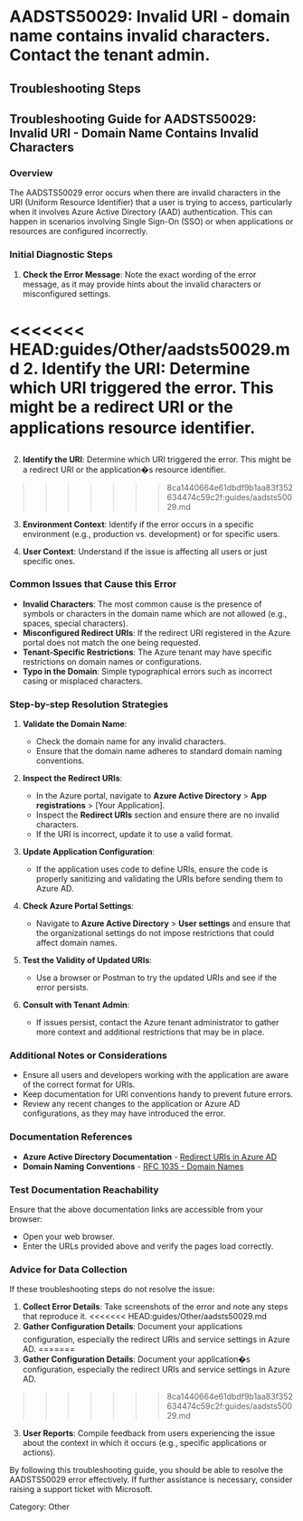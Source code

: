 # AADSTS50029: Invalid URI - domain name contains invalid characters. Contact the tenant admin.


## Troubleshooting Steps
## Troubleshooting Guide for AADSTS50029: Invalid URI - Domain Name Contains Invalid Characters

### Overview
The AADSTS50029 error occurs when there are invalid characters in the URI (Uniform Resource Identifier) that a user is trying to access, particularly when it involves Azure Active Directory (AAD) authentication. This can happen in scenarios involving Single Sign-On (SSO) or when applications or resources are configured incorrectly.

### Initial Diagnostic Steps
1. **Check the Error Message**: Note the exact wording of the error message, as it may provide hints about the invalid characters or misconfigured settings.
   
<<<<<<< HEAD:guides/Other/aadsts50029.md
2. **Identify the URI**: Determine which URI triggered the error. This might be a redirect URI or the applications resource identifier.
=======
2. **Identify the URI**: Determine which URI triggered the error. This might be a redirect URI or the application�s resource identifier.
>>>>>>> 8ca1440664e61dbdf9b1aa83f352634474c59c2f:guides/aadsts50029.md

3. **Environment Context**: Identify if the error occurs in a specific environment (e.g., production vs. development) or for specific users.

4. **User Context**: Understand if the issue is affecting all users or just specific ones.

### Common Issues that Cause this Error
- **Invalid Characters**: The most common cause is the presence of symbols or characters in the domain name which are not allowed (e.g., spaces, special characters).
- **Misconfigured Redirect URIs**: If the redirect URI registered in the Azure portal does not match the one being requested.
- **Tenant-Specific Restrictions**: The Azure tenant may have specific restrictions on domain names or configurations.
- **Typo in the Domain**: Simple typographical errors such as incorrect casing or misplaced characters.

### Step-by-step Resolution Strategies
1. **Validate the Domain Name**:
   - Check the domain name for any invalid characters.
   - Ensure that the domain name adheres to standard domain naming conventions.

2. **Inspect the Redirect URIs**:
   - In the Azure portal, navigate to **Azure Active Directory** > **App registrations** > [Your Application].
   - Inspect the **Redirect URIs** section and ensure there are no invalid characters.
   - If the URI is incorrect, update it to use a valid format.

3. **Update Application Configuration**:
   - If the application uses code to define URIs, ensure the code is properly sanitizing and validating the URIs before sending them to Azure AD.

4. **Check Azure Portal Settings**:
   - Navigate to **Azure Active Directory** > **User settings** and ensure that the organizational settings do not impose restrictions that could affect domain names.

5. **Test the Validity of Updated URIs**:
   - Use a browser or Postman to try the updated URIs and see if the error persists.

6. **Consult with Tenant Admin**:
   - If issues persist, contact the Azure tenant administrator to gather more context and additional restrictions that may be in place.

### Additional Notes or Considerations
- Ensure all users and developers working with the application are aware of the correct format for URIs.
- Keep documentation for URI conventions handy to prevent future errors.
- Review any recent changes to the application or Azure AD configurations, as they may have introduced the error.

### Documentation References
- **Azure Active Directory Documentation** - [Redirect URIs in Azure AD](https://docs.microsoft.com/en-us/azure/active-directory/develop/reply-url)
- **Domain Naming Conventions** - [RFC 1035 - Domain Names](https://tools.ietf.org/html/rfc1035)

### Test Documentation Reachability
Ensure that the above documentation links are accessible from your browser:
- Open your web browser.
- Enter the URLs provided above and verify the pages load correctly.

### Advice for Data Collection
If these troubleshooting steps do not resolve the issue:
1. **Collect Error Details**: Take screenshots of the error and note any steps that reproduce it.
<<<<<<< HEAD:guides/Other/aadsts50029.md
2. **Gather Configuration Details**: Document your applications configuration, especially the redirect URIs and service settings in Azure AD.
=======
2. **Gather Configuration Details**: Document your application�s configuration, especially the redirect URIs and service settings in Azure AD.
>>>>>>> 8ca1440664e61dbdf9b1aa83f352634474c59c2f:guides/aadsts50029.md
3. **User Reports**: Compile feedback from users experiencing the issue about the context in which it occurs (e.g., specific applications or actions).

By following this troubleshooting guide, you should be able to resolve the AADSTS50029 error effectively. If further assistance is necessary, consider raising a support ticket with Microsoft.

Category: Other